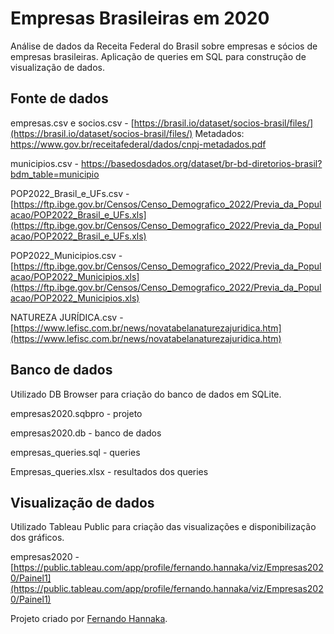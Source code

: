 # Empresas Brasileiras em 2020

Análise de dados da Receita Federal do Brasil sobre empresas e sócios de empresas brasileiras. Aplicação de queries em SQL para construção de visualização de dados.

## Fonte de dados

empresas.csv e socios.csv - [https://brasil.io/dataset/socios-brasil/files/](https://brasil.io/dataset/socios-brasil/files/)
Metadados: https://www.gov.br/receitafederal/dados/cnpj-metadados.pdf

municipios.csv - https://basedosdados.org/dataset/br-bd-diretorios-brasil?bdm_table=municipio

POP2022_Brasil_e_UFs.csv - [https://ftp.ibge.gov.br/Censos/Censo_Demografico_2022/Previa_da_Populacao/POP2022_Brasil_e_UFs.xls](https://ftp.ibge.gov.br/Censos/Censo_Demografico_2022/Previa_da_Populacao/POP2022_Brasil_e_UFs.xls)

POP2022_Municipios.csv - [https://ftp.ibge.gov.br/Censos/Censo_Demografico_2022/Previa_da_Populacao/POP2022_Municipios.xls](https://ftp.ibge.gov.br/Censos/Censo_Demografico_2022/Previa_da_Populacao/POP2022_Municipios.xls)

NATUREZA JURÍDICA.csv - [https://www.lefisc.com.br/news/novatabelanaturezajuridica.htm](https://www.lefisc.com.br/news/novatabelanaturezajuridica.htm)

## Banco de dados

Utilizado DB Browser para criação do banco de dados em SQLite.


empresas2020.sqbpro - projeto

empresas2020.db - banco de dados

empresas_queries.sql - queries

Empresas_queries.xlsx - resultados dos queries

## Visualização de dados

Utilizado Tableau Public para criação das visualizações e disponibilização dos gráficos.


empresas2020 - [https://public.tableau.com/app/profile/fernando.hannaka/viz/Empresas2020/Painel1](https://public.tableau.com/app/profile/fernando.hannaka/viz/Empresas2020/Painel1)


Projeto criado por [Fernando Hannaka](https://www.linkedin.com/in/fernandohannaka/).
